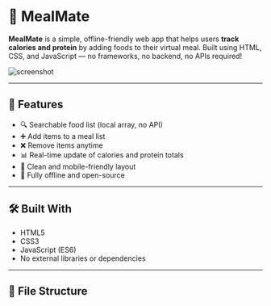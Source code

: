 # 🍳 MealMate

**MealMate** is a simple, offline-friendly web app that helps users **track calories and protein** by adding foods to their virtual meal. Built using HTML, CSS, and JavaScript — no frameworks, no backend, no APIs required!

![screenshot](screenshot.png)

---

## 🚀 Features

- 🔍 Searchable food list (local array, no API)
- ➕ Add items to a meal list
- ❌ Remove items anytime
- 📊 Real-time update of calories and protein totals
- 📱 Clean and mobile-friendly layout
- 🔐 Fully offline and open-source

---

## 🛠️ Built With

- HTML5  
- CSS3  
- JavaScript (ES6)  
- No external libraries or dependencies

---

## 📂 File Structure

